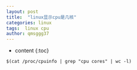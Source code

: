 ```yaml
---
layout: post
title:  "linux显示cpu是几核"
categories: linux
tags:  linux cpu
author: qmsggg37
---
```


* content
{:toc}

`$(cat /proc/cpuinfo | grep "cpu cores" | wc -l)`
